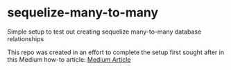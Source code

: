 # sequelize-many-to-many

Simple setup to test out creating sequelize many-to-many database relationships

This repo was created in an effort to complete the setup first sought after in this Medium how-to article: 
[Medium Article](https://medium.com/@THEozmic/how-to-create-many-to-many-relationship-using-sequelize-orm-postgres-on-express-677753a3edb5)
